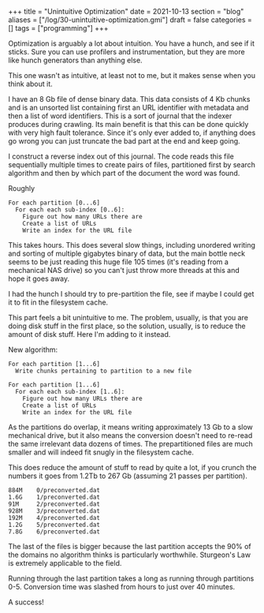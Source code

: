 +++
title = "Unintuitive Optimization"
date = 2021-10-13
section = "blog"
aliases = ["/log/30-unintuitive-optimization.gmi"]
draft = false
categories = []
tags = ["programming"]
+++


Optimization is arguably a lot about intuition. You have a hunch, and see if it sticks. Sure you can use profilers and instrumentation, but they are more like hunch generators than anything else. 

This one wasn't as intuitive, at least not to me, but it makes sense when you think about it.

I have an 8 Gb file of dense binary data. This data consists of 4 Kb chunks and is an unsorted list containing first an URL identifier with metadata and then a list of word identifiers. This is a sort of journal that the indexer produces during crawling. Its main benefit is that this can be done quickly with very high fault tolerance. Since it's only ever added to, if anything does go wrong you can just truncate the bad part at the end and keep going.

I construct a reverse index out of this journal. The code reads this file sequentially multiple times to create pairs of files, partitioned first by search algorithm and then by which part of the document the word was found.

Roughly

```
For each partition [0...6]
  For each each sub-index [0..6]:
    Figure out how many URLs there are
    Create a list of URLs
    Write an index for the URL file
```

This takes hours. This does several slow things, including unordered writing and sorting of multiple gigabytes binary of data, but the main bottle neck seems to be just reading this huge file 105 times (it's reading from a mechanical NAS drive) so you can't just throw more threads at this and hope it goes away.

I had the hunch I should try to pre-partition the file, see if maybe I could get it to fit in the filesystem cache.

This part feels a bit unintuitive to me. The problem, usually, is that you are doing disk stuff in the first place, so the solution, usually, is to reduce the amount of disk stuff. Here I'm adding to it instead.

New algorithm:

```
For each partition [1...6]
  Write chunks pertaining to partition to a new file

For each partition [1...6]
  For each each sub-index [1..6]:
    Figure out how many URLs there are
    Create a list of URLs
    Write an index for the URL file
```

As the partitions do overlap, it means writing approximately 13 Gb to a slow mechanical drive, but it also means the conversion doesn't need to re-read the same irrelevant data dozens of times. The prepartitioned files are much smaller and will indeed fit snugly in the filesystem cache. 

This does reduce the amount of stuff to read by quite a lot, if you crunch the numbers it goes from 1.2Tb to 267 Gb (assuming 21 passes per partition). 

```
884M    0/preconverted.dat
1.6G    1/preconverted.dat
91M     2/preconverted.dat
928M    3/preconverted.dat
192M    4/preconverted.dat
1.2G    5/preconverted.dat
7.8G    6/preconverted.dat
```

The last of the files is bigger because the last partition accepts the 90% of the domains no algorithm thinks is particularly worthwhile. Sturgeon's Law is extremely applicable to the field.

Running through the last partition takes a long as running through partitions 0-5. Conversion time was slashed from hours to just over 40 minutes. 

A success!

